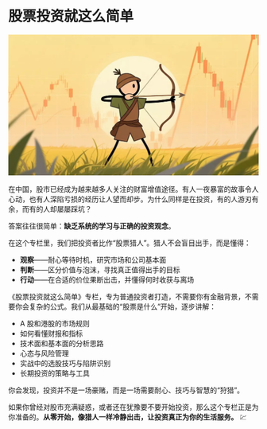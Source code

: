 # 股票投资就这么简单

![](./images/stockhunter-cover-1200px.webp)

在中国，股市已经成为越来越多人关注的财富增值途径。有人一夜暴富的故事令人心动，也有人深陷亏损的经历让人望而却步。为什么同样是在投资，有的人游刃有余，而有的人却屡屡踩坑？

答案往往很简单：**缺乏系统的学习与正确的投资观念**。

在这个专栏里，我们把投资者比作“股票猎人”。猎人不会盲目出手，而是懂得：

- **观察**——耐心等待时机，研究市场和公司基本面
- **判断**——区分价值与泡沫，寻找真正值得出手的目标
- **行动**——在合适的价位果断出击，并懂得何时收获与离场

《股票投资就这么简单》专栏，专为普通投资者打造，不需要你有金融背景，不需要你会复杂的公式。我们从最基础的“股票是什么”开始，逐步讲解：

- A 股和港股的市场规则
- 如何看懂财报和指标
- 技术面和基本面的分析思路
- 心态与风险管理
- 实战中的选股技巧与陷阱识别
- 长期投资的策略与工具

你会发现，投资并不是一场豪赌，而是一场需要耐心、技巧与智慧的“狩猎”。

如果你曾经对股市充满疑惑，或者还在犹豫要不要开始投资，那么这个专栏正是为你准备的。**从零开始，像猎人一样冷静出击，让投资真正为你的生活服务。** 💹
